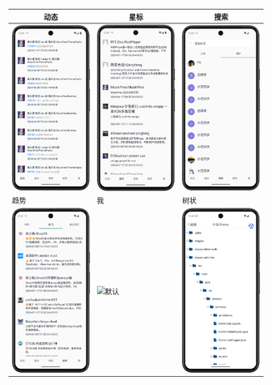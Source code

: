 | 动态                         | 星标                         | 搜索                       |
|----------------------------|----------------------------|--------------------------|
| ![默认](screenshot/动态.png)   | ![默认](screenshot/星标.png)   | ![默认](screenshot/搜索.png) |
| 趋势                         | 我                          | 树状                       |
![默认](screenshot/趋势.png)   | ![默认](screenshot/我.png)    | ![默认](screenshot/代码.png) |
